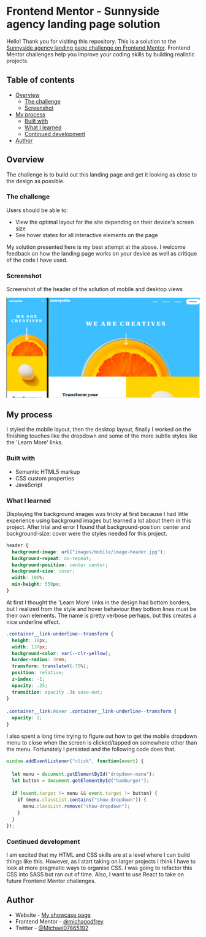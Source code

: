 # Frontend Mentor - Sunnyside agency landing page solution

Hello! Thank you for visiting this repository. This is a solution to the [Sunnyside agency landing page challenge on Frontend Mentor](https://www.frontendmentor.io/challenges/sunnyside-agency-landing-page-7yVs3B6ef). Frontend Mentor challenges help you improve your coding skills by building realistic projects.

## Table of contents

- [Overview](#overview)
  - [The challenge](#the-challenge)
  - [Screenshot](#screenshot)
- [My process](#my-process)
  - [Built with](#built-with)
  - [What I learned](#what-i-learned)
  - [Continued development](#continued-development)
- [Author](#author)

## Overview

The challenge is to build out this landing page and get it looking as close to the design as possible.

### The challenge

Users should be able to:

- View the optimal layout for the site depending on their device's screen size
- See hover states for all interactive elements on the page

My solution presented here is my best attempt at the above. I welcome feedback on how the landing page works on your device as well as critique of the code I have used.  

### Screenshot

Screenshot of the header of the solution of mobile and desktop views

![](./images/solution-screenshot.jpg)

## My process

I styled the mobile layout, then the desktop layout, finally I worked on the finishing touches like the dropdown and some of the more subtle styles like the 'Learn More' links.

### Built with

- Semantic HTML5 markup
- CSS custom properties
- JavaScript

### What I learned

Displaying the background images was tricky at first because I had little experience using background images but learned a lot about them in this project. After trial and error I found that background-position: center and background-size: cover were the styles needed for this project.

```css
header {
  background-image: url("images/mobile/image-header.jpg");
  background-repeat: no-repeat;
  background-position: center center;
  background-size: cover;
  width: 100%;
  min-height: 550px;
}
```

At first I thought the 'Learn More' links in the design had bottom borders, but I realized from the style and hover behaviour they bottom lines must be their own elements. The name is pretty verbose perhaps, but this creates a nice underline effect.

```css
.container__link-underline--transform {
  height: 10px;
  width: 137px;
  background-color: var(--clr-yellow);
  border-radius: 3rem;
  transform: translateY(-75%);
  position: relative;
  z-index: -1;
  opacity: .25;
  transition: opacity .3s ease-out;
}

.container__link:hover .container__link-underline--transform {
  opacity: 1;
}
```

I also spent a long time trying to figure out how to get the mobile dropdown menu to close when the screen is clicked/tapped on somewhere other than the menu. Fortunately I persisted and the following code does that.

```js
window.addEventListener("click", function(event) {

  let menu = document.getElementById("dropdown-menu");
  let button = document.getElementById("hamburger");

  if (event.target != menu && event.target != button) {
    if (menu.classList.contains("show-dropdown")) {
      menu.classList.remove("show-dropdown");
    }
  }
});
```

### Continued development

I am excited that my HTML and CSS skills are at a level where I can build things like this. However, as I start taking on larger projects I think I have to look at more pragmatic ways to organise CSS. I was going to refactor this CSS into SASS but ran out of time. Also, I want to use React to take on future Frontend Mentor challenges.

## Author

- Website - [My showcase page](https://michagodfrey.github.io/)
- Frontend Mentor - [@michagodfrey](https://www.frontendmentor.io/profile/michagodfrey)
- Twitter - [@Michael07865192](https://twitter.com/Michael07865192)
